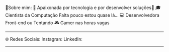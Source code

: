 💫Sobre mim:
💜 Apaixonada por tecnologia e por desenvolver soluções💜
🎓 Cientista da Computação Falta pouco estou quase lá...
💻 Desenvolvedora Front-end ou Tentando
🎮 Gamer nas horas vagas
<hr>
🌐 Redes Sociais:
Instagran:
LinkedIn:
<hr>
